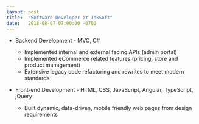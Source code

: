 ```yaml
---
layout: post
title:  "Software Developer at InkSoft"
date:   2018-08-07 07:00:00 -0700
---
```


* Backend Development - MVC, C#
    * Implemented internal and external facing APIs (admin portal)
    * Implemented eCommerce related features (pricing, store and product management)
    * Extensive legacy code refactoring and rewrites to meet modern standards

* Front-end Development - HTML, CSS, JavaScript, Angular, TypeScript, jQuery
    * Built dynamic, data-driven, mobile friendly web pages from design requirements
